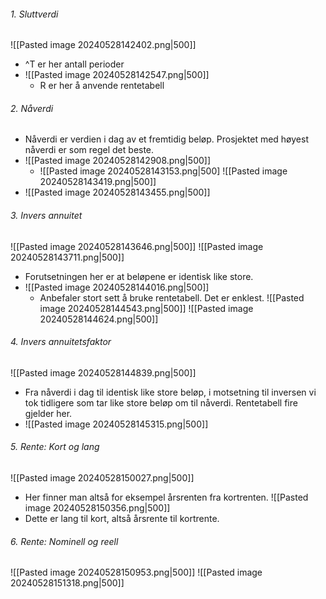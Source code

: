 ###### 1. Sluttverdi
![[Pasted image 20240528142402.png|500]]
- ^T er her antall perioder
- ![[Pasted image 20240528142547.png|500]]
	- R er her å anvende rentetabell


###### 2. Nåverdi
- Nåverdi er verdien i dag av et fremtidig beløp. Prosjektet med høyest nåverdi er som regel det beste. 
- ![[Pasted image 20240528142908.png|500]]
	- ![[Pasted image 20240528143153.png|500]  ![[Pasted image 20240528143419.png|500]]
- ![[Pasted image 20240528143455.png|500]]
###### 3. Invers annuitet
![[Pasted image 20240528143646.png|500]]
![[Pasted image 20240528143711.png|500]]
- Forutsetningen her er at beløpene er identisk like store.
- ![[Pasted image 20240528144016.png|500]]
	- Anbefaler stort sett å bruke rentetabell. Det er enklest.
![[Pasted image 20240528144543.png|500]]
![[Pasted image 20240528144624.png|500]]

###### 4. Invers annuitetsfaktor
![[Pasted image 20240528144839.png|500]]
- Fra nåverdi i dag til identisk like store beløp, i motsetning til inversen vi tok tidligere som tar like store beløp om til nåverdi. Rentetabell fire gjelder her. 
- ![[Pasted image 20240528145315.png|500]]
###### 5. Rente: Kort og lang
![[Pasted image 20240528150027.png|500]]
- Her finner man altså for eksempel årsrenten  fra kortrenten.
![[Pasted image 20240528150356.png|500]]
- Dette er lang til kort, altså årsrente til kortrente.  
###### 6. Rente: Nominell og reell
![[Pasted image 20240528150953.png|500]]
![[Pasted image 20240528151318.png|500]]
